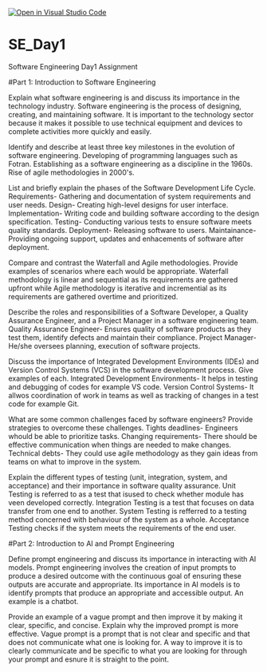 [![Open in Visual Studio Code](https://classroom.github.com/assets/open-in-vscode-2e0aaae1b6195c2367325f4f02e2d04e9abb55f0b24a779b69b11b9e10269abc.svg)](https://classroom.github.com/online_ide?assignment_repo_id=18401570&assignment_repo_type=AssignmentRepo)
# SE_Day1
Software Engineering Day1 Assignment

#Part 1: Introduction to Software Engineering

Explain what software engineering is and discuss its importance in the technology industry.
        Software engineering is the process of designing, creating, and maintaining software. It is important to the technology sector because it makes it possible to use            technical equipment and devices to complete activities more quickly and easily. 

Identify and describe at least three key milestones in the evolution of software engineering.
    Developing of programming languages such as Fotran.
    Establishing as a software engineering as a discipline in the 1960s.
    Rise of agile methodologies in 2000's.

List and briefly explain the phases of the Software Development Life Cycle.
    Requirements- Gathering and documentation of system requirements and user needs.
    Design- Creating high-level designs for user interface.
    Implementation- Writing code and building software according to the design specification.
    Testing- Conducting various tests to ensure software meets quality standards.
    Deployment- Releasing software to users.
    Maintainance- Providing ongoing support, updates and enhacements of software after deployment.

Compare and contrast the Waterfall and Agile methodologies. Provide examples of scenarios where each would be appropriate.
    Waterfall methodology is linear and sequential as its requirements  are gathered upfront while Agile methodology is iterative and incremential as its requirements are        gathered overtime and prioritized.

Describe the roles and responsibilities of a Software Developer, a Quality Assurance Engineer, and a Project Manager in a software engineering team.
      Quality Assurance Engineer- Ensures quality of software products as they test them, identify defects and maintain their compliance.
      Project Manager- He/she oversees planning, execution of software projects.
      
Discuss the importance of Integrated Development Environments (IDEs) and Version Control Systems (VCS) in the software development process. Give examples of each.
    Integrated Development Environments- It helps in testing and debugging of codes for example VS code.
    Version Control Systems- It allwos coordination of work in teams as well as tracking of changes in a test code for example Git.

What are some common challenges faced by software engineers? Provide strategies to overcome these challenges.
     Tights deadlines- Engineers whould be able to prioritize tasks.
     Changing requirements- There should be effective communication when things are needed to make changes.
     Technical debts- They could use agile methodology as they gain ideas from teams on what to improve in the system.

Explain the different types of testing (unit, integration, system, and acceptance) and their importance in software quality assurance.
     Unit Testing is referred to as a test that isused to check whether module has veen developed correctly.
     Integration Testing is a test that focuses on data transfer from one end to another.
     System Testing is refferred to a testing method concerned with behaviour of the system as a whole.
     Acceptance Testing checks if the system meets the requirements of the end user.

#Part 2: Introduction to AI and Prompt Engineering


Define prompt engineering and discuss its importance in interacting with AI models.
    Prompt engineering involves the creation of input prompts to produce a desired outcome with the continuous goal of ensuring these outputs are accurate and appropriate.       Its importance in AI models is to identify prompts that produce an appropriate and accessible output. An example is a chatbot.

Provide an example of a vague prompt and then improve it by making it clear, specific, and concise. Explain why the improved prompt is more effective.
        Vague prompt is a prompt that is not clear and specific and that does not communicate what one is looking for. A way to improve it is to clearly communicate and be           specific to what you are looking for through your prompt and esnure it is straight to the point.
         
